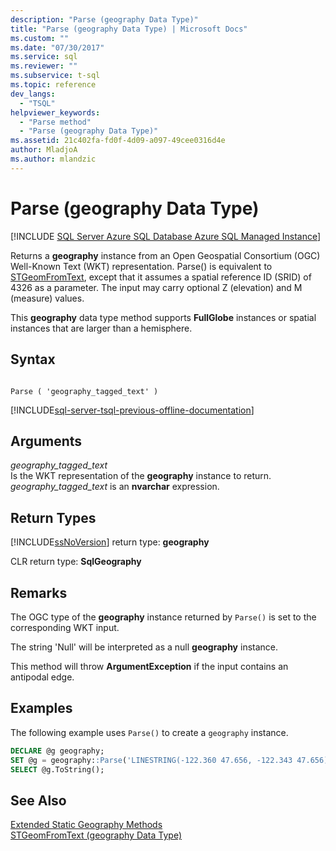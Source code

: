 ```yaml
---
description: "Parse (geography Data Type)"
title: "Parse (geography Data Type) | Microsoft Docs"
ms.custom: ""
ms.date: "07/30/2017"
ms.service: sql
ms.reviewer: ""
ms.subservice: t-sql
ms.topic: reference
dev_langs: 
  - "TSQL"
helpviewer_keywords: 
  - "Parse method"
  - "Parse (geography Data Type)"
ms.assetid: 21c402fa-fd0f-4d09-a097-49cee0316d4e
author: MladjoA
ms.author: mlandzic 
---
```

# Parse (geography Data Type)
[!INCLUDE [SQL Server Azure SQL Database Azure SQL Managed Instance](../../includes/applies-to-version/sql-asdb-asdbmi.md)]

Returns a **geography** instance from an Open Geospatial Consortium (OGC) Well-Known Text (WKT) representation. Parse() is equivalent to [STGeomFromText](../../t-sql/spatial-geography/stgeomfromtext-geography-data-type.md), except that it assumes a spatial reference ID (SRID) of 4326 as a parameter. The input may carry optional Z (elevation) and M (measure) values.
  
This **geography** data type method supports **FullGlobe** instances or spatial instances that are larger than a hemisphere.
  
## Syntax  
  
```  
  
Parse ( 'geography_tagged_text' )  
```  
  
[!INCLUDE[sql-server-tsql-previous-offline-documentation](../../includes/sql-server-tsql-previous-offline-documentation.md)]

## Arguments
 *geography_tagged_text*  
 Is the WKT representation of the **geography** instance to return. *geography_tagged_text* is an **nvarchar** expression.  
  
## Return Types  
 [!INCLUDE[ssNoVersion](../../includes/ssnoversion-md.md)] return type: **geography**  
  
 CLR return type: **SqlGeography**  
  
## Remarks  
 The OGC type of the **geography** instance returned by `Parse()` is set to the corresponding WKT input.  
  
 The string 'Null' will be interpreted as a null **geography** instance.  
  
 This method will throw **ArgumentException** if the input contains an antipodal edge.  
  
## Examples  
 The following example uses `Parse()` to create a `geography` instance.  
  
```sql
DECLARE @g geography;   
SET @g = geography::Parse('LINESTRING(-122.360 47.656, -122.343 47.656)');  
SELECT @g.ToString();  
```  
  
## See Also  
 [Extended Static Geography Methods](../../t-sql/spatial-geography/extended-static-geography-methods.md)   
 [STGeomFromText &#40;geography Data Type&#41;](../../t-sql/spatial-geography/stgeomfromtext-geography-data-type.md)  
  
  

